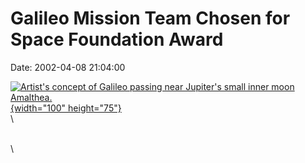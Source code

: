 Galileo Mission Team Chosen for Space Foundation Award
======================================================

Date: 2002-04-08 21:04:00

[![Artist\'s concept of Galileo passing near Jupiter\'s small inner moon
Amalthea.](http://www.jpl.nasa.gov/images/jupiter/jplamlt-16.jpg){width="100"
height="75"}](http://www.jpl.nasa.gov/news/&rn=news.xml&rst=6378)\
\

\
\
